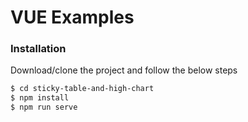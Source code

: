 # VUE Examples

### Installation

Download/clone the project and follow the below steps

```sh
$ cd sticky-table-and-high-chart
$ npm install
$ npm run serve
```
